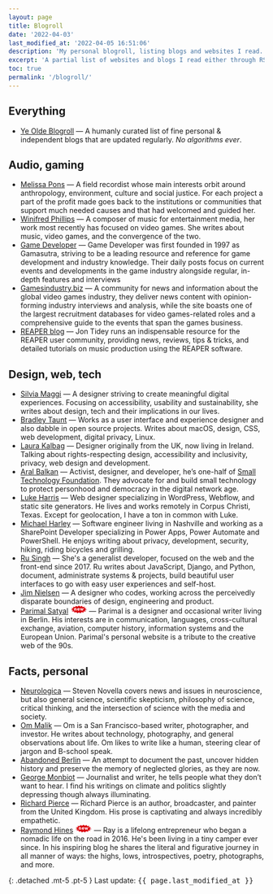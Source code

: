 ```yaml
---
layout: page
title: Blogroll
date: '2022-04-03'
last_modified_at: '2022-04-05 16:51:06'
description: 'My personal blogroll, listing blogs and websites I read. It starts with a curated platform that has no algorithm.'
excerpt: 'A partial list of websites and blogs I read either through RSS, the Fediverse or both.'
toc: true
permalink: '/blogroll/'
---
```

## Everything

- [Ye Olde Blogroll](https://blogroll.org/) — A humanly curated list of fine personal & independent blogs that are updated regularly. _No algorithms ever_.

## Audio, gaming

- [Melissa Pons](https://melissapons.com/) — A field recordist whose main interests orbit around anthropology, environment, culture and social justice. For each project a part of the profit made goes back to the institutions or communities that support much needed causes and that had welcomed and guided her.
- [Winifred Phillips](https://winifredphillips.wpcomstaging.com/) — A composer of music for entertainment media, her work most recently has focused on video games. She writes about music, video games, and the convergence of the two.
- [Game Developer](https://www.gamedeveloper.com/blogs) — Game Developer was first founded in 1997 as Gamasutra, striving to be a leading resource and reference for game development and industry knowledge. Their daily posts focus on current events and developments in the game industry alongside regular, in-depth features and interviews
- [Gamesindustry.biz](https://www.gamesindustry.biz/) — A community for news and information about the global video games industry, they deliver news content with opinion-forming industry interviews and analysis, while the site boasts one of the largest recruitment databases for video games-related roles and a comprehensive guide to the events that span the games business.
- [REAPER blog](https://reaperblog.net/) — Jon Tidey runs an indispensable resource for the REAPER user community, providing news, reviews, tips & tricks, and detailed tutorials on music production using the REAPER software.

## Design, web, tech

- [Silvia Maggi](https://silviamaggidesign.com) — A designer striving to create meaningful digital experiences. Focusing on accessibility, usability and sustainability, she writes about design, tech and their implications in our lives.
- [Bradley Taunt](https://tdarb.org/) — Works as a user interface and experience designer and also dabble in open source projects. Writes about macOS, design, CSS, web development, digital privacy, Linux.
- [Laura Kalbag](https://laurakalbag.com/) — Designer originally from the UK, now living in Ireland. Talking about rights-respecting design, accessibility and inclusivity, privacy, web design and development.
- [Aral Balkan](https://ar.al/) — Activist, designer, and developer, he’s one-half of [Small Technology Foundation](https://small-tech.org/). They advocate for and build small technology to protect personhood and democracy in the digital network age.
- [Luke Harris](https://www.lkhrs.com) — Web designer specializing in WordPress, Webflow, and static site generators. He lives and works remotely in Corpus Christi, Texas. Except for geolocation, I have a ton in common with Luke.
- [Michael Harley](https://obsolete29.com/) — Software engineer living in Nashville and working as a SharePoint Developer specializing in Power Apps, Power Automate and PowerShell. He enjoys writing about privacy, development, security, hiking, riding bicycles and grilling.
- [Ru Singh](https://rusingh.com/) — She's a generalist developer, focused on the web and the front-end since 2017. Ru writes about JavaScript, Django, and Python, document, administrate systems & projects, build beautiful user interfaces to go with easy user experiences and self-host.
- [Jim Nielsen](https://blog.jim-nielsen.com/) — A designer who codes, working across the perceivedly disparate boundaries of design, engineering and product.
- [Parimal Satyal](https://neustadt.fr) ![new](/assets/images/new.gif) — Parimal is a designer and occasional writer living in Berlin. His interests are in communication, languages, cross-cultural exchange, aviation, computer history, information systems and the European Union. Parimal's personal website is a tribute to the creative web of the 90s.

## Facts, personal

- [Neurologica](https://theness.com/neurologicablog) — Steven Novella covers news and issues in neuroscience, but also general science, scientific skepticism, philosophy of science, critical thinking, and the intersection of science with the media and society.
- [Om Malik](https://om.co/) — Om is a San Francisco-based writer, photographer, and investor. He writes about technology, photography, and general observations about life. Om likes to write like a human, steering clear of jargon and B-school speak.
- [Abandoned Berlin](https://www.abandonedberlin.com) — An attempt to document the past, uncover hidden history and preserve the memory of neglected glories, as they are now.
- [George Monbiot](https://www.monbiot.com/) — Journalist and writer, he tells people what they don’t want to hear. I find his writings on climate and politics slightly depressing though always illuminating.
- [Richard Pierce](https://tettig.com/) — Richard Pierce is an author, broadcaster, and painter from the United Kingdom. His prose is captivating and always incredibly empathetic.
- [Raymond Hines](https://alongtheray.com) ![new](/assets/images/new.gif) — Ray is a lifelong entrepreneur who began a nomadic life on the road in 2016. He's been living in a tiny camper ever since. In his inspiring blog he shares the literal and figurative journey in all manner of ways: the highs, lows, introspectives, poetry, photographs, and more.

{: .detached .mt-5 .pt-5 }
Last update: <kbd>{{ page.last_modified_at }}</kbd>
